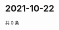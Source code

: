 # 2021-10-22

共 0 条

<!-- BEGIN WEIBO -->
<!-- 最后更新时间 Fri Oct 22 2021 12:00:40 GMT+0800 (China Standard Time) -->

<!-- END WEIBO -->
